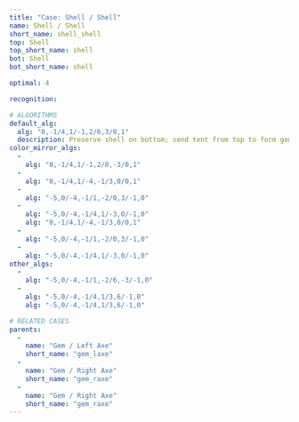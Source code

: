 ```yaml
---
title: "Case: Shell / Shell"
name: Shell / Shell
short_name: shell_shell
top: Shell
top_short_name: shell
bot: Shell
bot_short_name: shell

optimal: 4

recognition:

# ALGORITHMS
default_alg:
  alg: "0,-1/4,1/-1,2/6,3/0,1"
  description: Preserve shell on bottom; send tent from top to form gem/axe.
color_mirror_algs:
  -
    alg: "0,-1/4,1/-1,2/0,-3/0,1"
  -
    alg: "0,-1/4,1/-4,-1/3,0/0,1"
  -
    alg: "-5,0/-4,-1/1,-2/0,3/-1,0"
  -
    alg: "-5,0/-4,-1/4,1/-3,0/-1,0"
    alg: "0,-1/4,1/-4,-1/3,0/0,1"
  -
    alg: "-5,0/-4,-1/1,-2/0,3/-1,0"
  -
    alg: "-5,0/-4,-1/4,1/-3,0/-1,0"
other_algs:
  -
    alg: "-5,0/-4,-1/1,-2/6,-3/-1,0"
  -
    alg: "-5,0/-4,-1/4,1/3,6/-1,0"
    alg: "-5,0/-4,-1/4,1/3,6/-1,0"

# RELATED CASES
parents:
  -
    name: "Gem / Left Axe"
    short_name: "gem_laxe"
  -
    name: "Gem / Right Axe"
    short_name: "gem_raxe"
  -
    name: "Gem / Right Axe"
    short_name: "gem_raxe"
---
```


